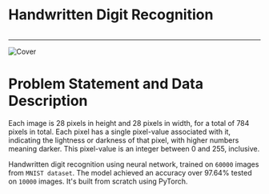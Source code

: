 # Handwritten Digit Recognition
######
---------------------------
![Cover](https://cdn-images-1.medium.com/max/800/1*jlxdirCP5Qre1pcoNC-7JQ.png)

# Problem Statement and Data Description
Each image is 28 pixels in height and 28 pixels in width, for a total of 784 pixels in total. Each pixel has a single pixel-value associated with it, indicating the lightness or darkness of that pixel, with higher numbers meaning darker. This pixel-value is an integer between 0 and 255, inclusive.

Handwritten digit recognition using neural network, trained on `60000` images from `MNIST dataset`.
The model achieved an accuracy over 97.64% tested on `10000` images. It's built from scratch using PyTorch.


